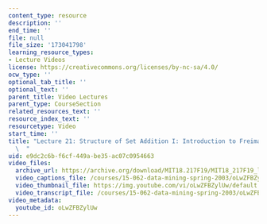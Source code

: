 ```yaml
---
content_type: resource
description: ''
end_time: ''
file: null
file_size: '173041798'
learning_resource_types:
- Lecture Videos
license: https://creativecommons.org/licenses/by-nc-sa/4.0/
ocw_type: ''
optional_tab_title: ''
optional_text: ''
parent_title: Video Lectures
parent_type: CourseSection
related_resources_text: ''
resource_index_text: ''
resourcetype: Video
start_time: ''
title: "Lecture 21: Structure of Set Addition I: Introduction to Freiman\u2019s Theorem\
  \  "
uid: e9dc2c6b-f6cf-449a-be35-ac07c0954663
video_files:
  archive_url: https://archive.org/download/MIT18.217F19/MIT18_217F19_lec21_300k.mp4
  video_captions_file: /courses/15-062-data-mining-spring-2003/oLwZFBZylUw_captions.vtt
  video_thumbnail_file: https://img.youtube.com/vi/oLwZFBZylUw/default.jpg
  video_transcript_file: /courses/15-062-data-mining-spring-2003/oLwZFBZylUw_transcript.pdf
video_metadata:
  youtube_id: oLwZFBZylUw
---
```

